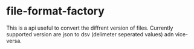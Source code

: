 # file-format-factory
This is a api useful to convert the diffrent version of files. Currently supported version are json to dsv (delimeter seperated values) adn vice-versa.
